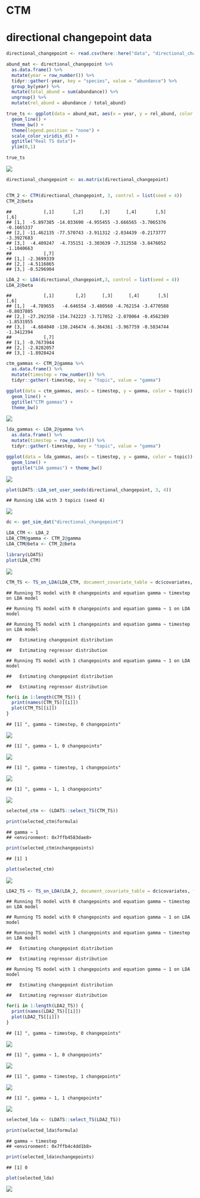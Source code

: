 CTM
================

directional changepoint data
============================

``` r
directional_changepoint <- read.csv(here::here("data", "directional_changepoint.csv"), stringsAsFactors = F)

abund_mat <- directional_changepoint %>%
  as.data.frame() %>%
  mutate(year = row_number()) %>%
  tidyr::gather(-year, key = "species", value = "abundance") %>%
  group_by(year) %>%
  mutate(total_abund = sum(abundance)) %>%
  ungroup() %>%
  mutate(rel_abund = abundance / total_abund)

true_ts <- ggplot(data = abund_mat, aes(x = year, y = rel_abund, color = species)) +
  geom_line() +
  theme_bw() +
  theme(legend.position = "none") +
  scale_color_viridis_d() +
  ggtitle("Real TS data")+
  ylim(0,1)

true_ts
```

![](ctm_files/figure-markdown_github/everything-1.png)

``` r
directional_changepoint <- as.matrix(directional_changepoint)


CTM_2 <- CTM(directional_changepoint, 3, control = list(seed = 4))
CTM_2@beta
```

    ##            [,1]       [,2]      [,3]      [,4]       [,5]       [,6]
    ## [1,]  -5.897385 -14.033690 -4.955455 -3.666565 -3.7065376 -0.1665337
    ## [2,] -11.462135 -77.570743 -3.911312 -2.034439 -0.2173777 -3.3927683
    ## [3,]  -4.409247  -4.735151 -3.303639 -7.312558 -3.8476052 -1.1040663
    ##            [,7]
    ## [1,] -2.3699339
    ## [2,] -4.5116865
    ## [3,] -0.5296904

``` r
LDA_2 <- LDA(directional_changepoint,3, control = list(seed = 4))
LDA_2@beta
```

    ##            [,1]        [,2]      [,3]      [,4]       [,5]       [,6]
    ## [1,]  -4.789655   -4.646554 -3.480560 -4.762154 -3.4770588 -0.8037805
    ## [2,] -27.292350 -154.742223 -3.717052 -2.070064 -0.4562389 -1.8531955
    ## [3,]  -4.684040 -130.246474 -6.364361 -3.967759 -0.5834744 -1.3412394
    ##            [,7]
    ## [1,] -0.7673944
    ## [2,] -2.8282057
    ## [3,] -1.8928424

``` r
ctm_gammas <- CTM_2@gamma %>%
  as.data.frame() %>%
  mutate(timestep = row_number()) %>%
  tidyr::gather(-timestep, key = "topic", value = "gamma")

ggplot(data = ctm_gammas, aes(x = timestep, y = gamma, color = topic)) + 
  geom_line() +
  ggtitle("CTM gammas") + 
  theme_bw()
```

![](ctm_files/figure-markdown_github/everything-2.png)

``` r
lda_gammas <- LDA_2@gamma %>%
  as.data.frame() %>%
  mutate(timestep = row_number()) %>%
  tidyr::gather(-timestep, key = "topic", value = "gamma")

ggplot(data = lda_gammas, aes(x = timestep, y = gamma, color = topic)) + 
  geom_line() +
  ggtitle("LDA gammas") + theme_bw()
```

![](ctm_files/figure-markdown_github/everything-3.png)

``` r
plot(LDATS::LDA_set_user_seeds(directional_changepoint, 3, 4))
```

    ## Running LDA with 3 topics (seed 4)

![](ctm_files/figure-markdown_github/everything-4.png)

``` r
dc <- get_sim_dat("directional_changepoint")

LDA_CTM <- LDA_2
LDA_CTM@gamma <- CTM_2@gamma
LDA_CTM@beta <- CTM_2@beta

library(LDATS)
plot(LDA_CTM)
```

![](ctm_files/figure-markdown_github/ts%20model-1.png)

``` r
CTM_TS <- TS_on_LDA(LDA_CTM, document_covariate_table = dc$covariates, formulas =  c(~timestep, ~1), nchangepoints = c(0, 1), weights = document_weights(dc$abundance), timename = "timestep")
```

    ## Running TS model with 0 changepoints and equation gamma ~ timestep on LDA model

    ## Running TS model with 0 changepoints and equation gamma ~ 1 on LDA model

    ## Running TS model with 1 changepoints and equation gamma ~ timestep on LDA model

    ##   Estimating changepoint distribution

    ##   Estimating regressor distribution

    ## Running TS model with 1 changepoints and equation gamma ~ 1 on LDA model

    ##   Estimating changepoint distribution

    ##   Estimating regressor distribution

``` r
for(i in 1:length(CTM_TS)) {
  print(names(CTM_TS)[[i]])
  plot(CTM_TS[[i]])
}
```

    ## [1] ", gamma ~ timestep, 0 changepoints"

![](ctm_files/figure-markdown_github/ts%20model-2.png)

    ## [1] ", gamma ~ 1, 0 changepoints"

![](ctm_files/figure-markdown_github/ts%20model-3.png)

    ## [1] ", gamma ~ timestep, 1 changepoints"

![](ctm_files/figure-markdown_github/ts%20model-4.png)

    ## [1] ", gamma ~ 1, 1 changepoints"

![](ctm_files/figure-markdown_github/ts%20model-5.png)

``` r
selected_ctm <- (LDATS::select_TS(CTM_TS))

print(selected_ctm$formula)
```

    ## gamma ~ 1
    ## <environment: 0x7ffb4583dae8>

``` r
print(selected_ctm$nchangepoints)
```

    ## [1] 1

``` r
plot(selected_ctm)
```

![](ctm_files/figure-markdown_github/selected%20ctm-1.png)

``` r
LDA2_TS <- TS_on_LDA(LDA_2, document_covariate_table = dc$covariates, formulas =  c(~timestep, ~1), nchangepoints = c(0, 1), weights = document_weights(dc$abundance), timename = "timestep")
```

    ## Running TS model with 0 changepoints and equation gamma ~ timestep on LDA model

    ## Running TS model with 0 changepoints and equation gamma ~ 1 on LDA model

    ## Running TS model with 1 changepoints and equation gamma ~ timestep on LDA model

    ##   Estimating changepoint distribution

    ##   Estimating regressor distribution

    ## Running TS model with 1 changepoints and equation gamma ~ 1 on LDA model

    ##   Estimating changepoint distribution

    ##   Estimating regressor distribution

``` r
for(i in 1:length(LDA2_TS)) {
  print(names(LDA2_TS)[[i]])
  plot(LDA2_TS[[i]])
}
```

    ## [1] ", gamma ~ timestep, 0 changepoints"

![](ctm_files/figure-markdown_github/compared%20to%20on%20LDA-1.png)

    ## [1] ", gamma ~ 1, 0 changepoints"

![](ctm_files/figure-markdown_github/compared%20to%20on%20LDA-2.png)

    ## [1] ", gamma ~ timestep, 1 changepoints"

![](ctm_files/figure-markdown_github/compared%20to%20on%20LDA-3.png)

    ## [1] ", gamma ~ 1, 1 changepoints"

![](ctm_files/figure-markdown_github/compared%20to%20on%20LDA-4.png)

``` r
selected_lda <- (LDATS::select_TS(LDA2_TS))

print(selected_lda$formula)
```

    ## gamma ~ timestep
    ## <environment: 0x7ffb4c4dd1b8>

``` r
print(selected_lda$nchangepoints)
```

    ## [1] 0

``` r
plot(selected_lda)
```

![](ctm_files/figure-markdown_github/compared%20to%20on%20LDA-5.png)
